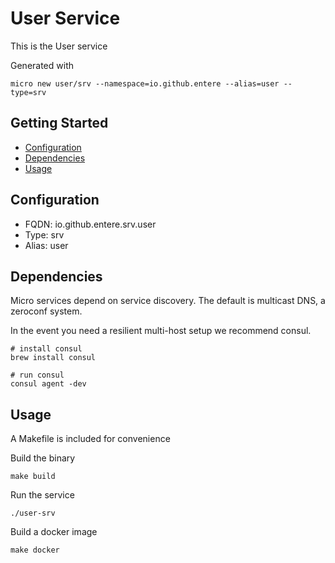 # User Service

This is the User service

Generated with

```
micro new user/srv --namespace=io.github.entere --alias=user --type=srv
```

## Getting Started

- [Configuration](#configuration)
- [Dependencies](#dependencies)
- [Usage](#usage)

## Configuration

- FQDN: io.github.entere.srv.user
- Type: srv
- Alias: user

## Dependencies

Micro services depend on service discovery. The default is multicast DNS, a zeroconf system.

In the event you need a resilient multi-host setup we recommend consul.

```
# install consul
brew install consul

# run consul
consul agent -dev
```

## Usage

A Makefile is included for convenience

Build the binary

```
make build
```

Run the service
```
./user-srv
```

Build a docker image
```
make docker
```